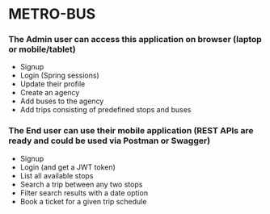 # METRO-BUS

### The Admin user can access this application on browser (laptop or mobile/tablet)

- Signup  
- Login (Spring sessions)  
- Update their profile  
- Create an agency  
- Add buses to the agency  
- Add trips consisting of predefined stops and buses  

### The End user can use their mobile application (REST APIs are ready and could be used via Postman or Swagger)

- Signup  
- Login (and get a JWT token)  
- List all available stops  
- Search a trip between any two stops  
- Filter search results with a date option  
- Book a ticket for a given trip schedule  

